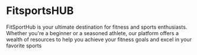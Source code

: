# FitsportsHUB
FitSportHub is your ultimate destination for fitness and sports enthusiasts. Whether you're a beginner or a seasoned athlete, our platform offers a wealth of resources to help you achieve your fitness goals and excel in your favorite sports
